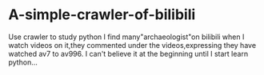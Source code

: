 # A-simple-crawler-of-bilibili
Use crawler to study python
I find many"archaeologist"on bilibili when I watch videos on it,they commented under the videos,expressing they have watched av7 to av996.
I can't believe it at the beginning until I start learn python...
